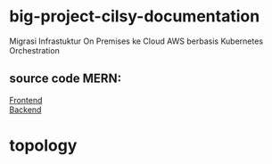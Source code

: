 # big-project-cilsy-documentation
Migrasi Infrastuktur On Premises ke Cloud AWS berbasis Kubernetes Orchestration

## source code MERN:
[Frontend](https://github.com/faisal1210/frontend-bigproject) \
[Backend](https://github.com/faisal1210/backend-bigproject)

# topology
